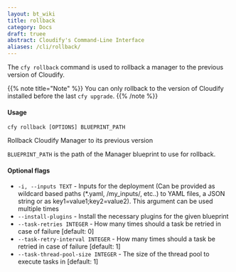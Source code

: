 ```yaml
---
layout: bt_wiki
title: rollback
category: Docs
draft: truee
abstract: Cloudify's Command-Line Interface
aliases: /cli/rollback/
---
```


The `cfy rollback` command is used to rollback a manager to the previous version of Cloudify.

{{% note title="Note" %}}
You can only rollback to the version of Cloudify installed before the last `cfy upgrade`.
{{% /note %}}


#### Usage 
`cfy rollback [OPTIONS] BLUEPRINT_PATH`

Rollback Cloudify Manager to its previous version

`BLUEPRINT_PATH` is the path of the Manager blueprint to use for rollback.

#### Optional flags

*  `-i, --inputs TEXT` - 
						Inputs for the deployment (Can be provided
                        as wildcard based paths (*.yaml,
                        /my_inputs/, etc..) to YAML files, a JSON
                        string or as key1=value1;key2=value2). This
                        argument can be used multiple times
*  `--install-plugins` - 
						Install the necessary plugins for the given blueprint
*  `--task-retries INTEGER` - 
						How many times should a task be retried in
                        case of failure [default: 0]
*  `--task-retry-interval INTEGER` - 
						How many times should a task be retried in
                        case of failure [default: 1]
*  `--task-thread-pool-size INTEGER` - 
						The size of the thread pool to execute tasks
                        in [default: 1]